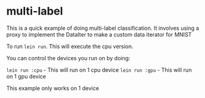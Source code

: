 # multi-label

This is a quick example of doing multi-label classification.
It involves using a proxy to implement the DataIter to make a custom
data iterator for MNIST

To run
`lein run`. This will execute the cpu version.

You can control the devices you run on by doing:

`lein run :cpu` - This will run on 1 cpu device
`lein run :gpu` - This will run on 1 gpu device

This example only works on 1 device



